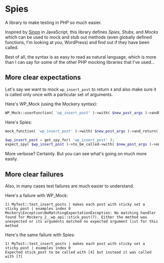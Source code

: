# Spies

A library to make testing in PHP so much easier.

Inspired by [Sinon](http://sinonjs.org/) in JavaScript, this library defines
*Spies*, *Stubs*, and *Mocks* which can be used to mock and stub out methods (even
globally defined functions, I'm looking at you, WordPress) and find out if they
have been called.

Best of all, the syntax is as easy to read as natural language, which is more
than I can say for some of the other PHP mocking libraries that I've used...

## More clear expectations

Let's say we want to mock `wp_insert_post` to return `4` and also make sure it is called only once with a particular set of arguments.

Here's WP_Mock (using the Mockery syntax):
```php
WP_Mock::userFunction( 'wp_insert_post' )->with( $new_post_args )->andReturn( 4 )->once();
```

Here's Spies:
```php
mock_function( 'wp_insert_post' )->with( $new_post_args )->and_return( 4 );

$wp_insert_post = get_spy_for( 'wp_insert_post' );
expect_spy( $wp_insert_post )->to_be_called->with( $new_post_args )->once();
```

More verbose? Certainly. But you can see what's going on much more easily.

## More clear failures

Also, in many cases test failures are much easier to understand.

Here's a failure with WP_Mock:

```
1) MyTest::test_insert_posts | makes each post with sticky set a sticky post | examples index 0
Mockery\Exception\NoMatchingExpectationException: No matching handler found for Mockery_2__wp_api::stick_post(7). Either the method was unexpected or its arguments matched no expected argument list for this method
```

Here's the same failure with Spies:

```
1) MyTest::test_insert_posts | makes each post with sticky set a sticky post | examples index 0
Expected stick_post to be called with [4] but instead it was called with [7]
```

